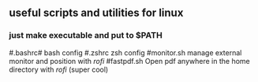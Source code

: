 ## useful scripts and utilities for linux
### just make executable and put to $PATH 

#.bashrc#
bash config
#.zshrc
zsh config
#monitor.sh
manage external monitor and position with *rofi*
#fastpdf.sh
Open pdf anywhere in the home directory with *rofi* (super cool)



